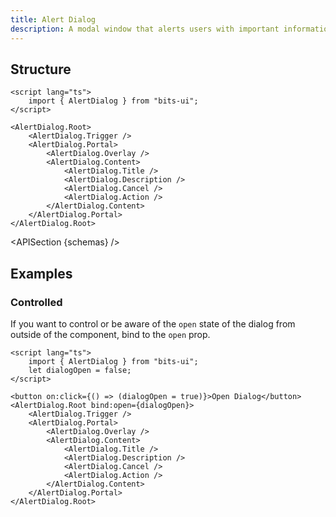 ```yaml
---
title: Alert Dialog
description: A modal window that alerts users with important information and awaits their acknowledgment or action.
---
```


<script>
	import { APISection, ComponentPreview, AlertDialogDemo } from '@/components/index.js'
	export let schemas;
</script>

<ComponentPreview name="alert-dialog-demo" comp="AlertDialog">

<AlertDialogDemo slot="preview" />

</ComponentPreview>

## Structure

```svelte
<script lang="ts">
	import { AlertDialog } from "bits-ui";
</script>

<AlertDialog.Root>
	<AlertDialog.Trigger />
	<AlertDialog.Portal>
		<AlertDialog.Overlay />
		<AlertDialog.Content>
			<AlertDialog.Title />
			<AlertDialog.Description />
			<AlertDialog.Cancel />
			<AlertDialog.Action />
		</AlertDialog.Content>
	</AlertDialog.Portal>
</AlertDialog.Root>
```

<APISection {schemas} />

## Examples

### Controlled

If you want to control or be aware of the `open` state of the dialog from outside of the component, bind to the `open` prop.

```svelte showLineNumbers
<script lang="ts">
	import { AlertDialog } from "bits-ui";
	let dialogOpen = false;
</script>

<button on:click={() => (dialogOpen = true)}>Open Dialog</button>
<AlertDialog.Root bind:open={dialogOpen}>
	<AlertDialog.Trigger />
	<AlertDialog.Portal>
		<AlertDialog.Overlay />
		<AlertDialog.Content>
			<AlertDialog.Title />
			<AlertDialog.Description />
			<AlertDialog.Cancel />
			<AlertDialog.Action />
		</AlertDialog.Content>
	</AlertDialog.Portal>
</AlertDialog.Root>
```
